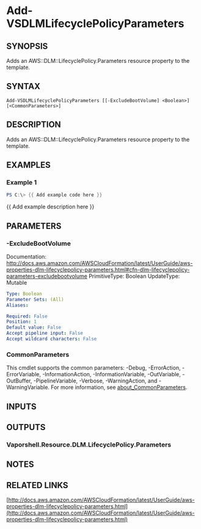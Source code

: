 # Add-VSDLMLifecyclePolicyParameters

## SYNOPSIS
Adds an AWS::DLM::LifecyclePolicy.Parameters resource property to the template.

## SYNTAX

```
Add-VSDLMLifecyclePolicyParameters [[-ExcludeBootVolume] <Boolean>] [<CommonParameters>]
```

## DESCRIPTION
Adds an AWS::DLM::LifecyclePolicy.Parameters resource property to the template.

## EXAMPLES

### Example 1
```powershell
PS C:\> {{ Add example code here }}
```

{{ Add example description here }}

## PARAMETERS

### -ExcludeBootVolume
Documentation: http://docs.aws.amazon.com/AWSCloudFormation/latest/UserGuide/aws-properties-dlm-lifecyclepolicy-parameters.html#cfn-dlm-lifecyclepolicy-parameters-excludebootvolume
PrimitiveType: Boolean
UpdateType: Mutable

```yaml
Type: Boolean
Parameter Sets: (All)
Aliases:

Required: False
Position: 1
Default value: False
Accept pipeline input: False
Accept wildcard characters: False
```

### CommonParameters
This cmdlet supports the common parameters: -Debug, -ErrorAction, -ErrorVariable, -InformationAction, -InformationVariable, -OutVariable, -OutBuffer, -PipelineVariable, -Verbose, -WarningAction, and -WarningVariable. For more information, see [about_CommonParameters](http://go.microsoft.com/fwlink/?LinkID=113216).

## INPUTS

## OUTPUTS

### Vaporshell.Resource.DLM.LifecyclePolicy.Parameters
## NOTES

## RELATED LINKS

[http://docs.aws.amazon.com/AWSCloudFormation/latest/UserGuide/aws-properties-dlm-lifecyclepolicy-parameters.html](http://docs.aws.amazon.com/AWSCloudFormation/latest/UserGuide/aws-properties-dlm-lifecyclepolicy-parameters.html)

